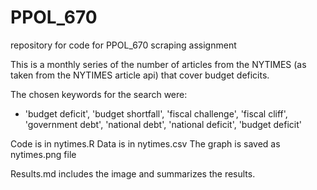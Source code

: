 # PPOL_670
repository for code for PPOL_670 scraping assignment

This is a monthly series of the number of articles from the NYTIMES (as taken from the NYTIMES article api) that cover budget deficits.

The chosen keywords for the search were:
- 'budget deficit', 'budget shortfall', 'fiscal challenge', 'fiscal cliff', 'government debt', 'national debt', 'national deficit', 'budget deficit'

Code is in nytimes.R
Data is in nytimes.csv
The graph is saved as nytimes.png file

Results.md includes the image and summarizes the results.




